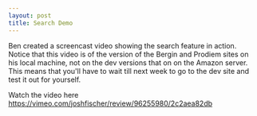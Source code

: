 ```yaml
---
layout: post
title: Search Demo
---
```

Ben created a screencast video showing the search feature in action. Notice that this video is of the version of the Bergin and Prodiem sites on his local machine, not on the dev versions that on on the Amazon server. This means that you'll have to wait till next week to go to the dev site and test it out for yourself.

Watch the video here <https://vimeo.com/joshfischer/review/96255980/2c2aea82db>

